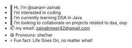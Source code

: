 - 👋 Hi, I’m @sanam-zainab
- 👀 I’m interested in coding
- 🌱 I’m currently learning DSA in Java
- 💞️ I’m looking to collaborate on projects related to dsa, oop 
- 📫 my email: zainabmeer42@gmail.com
- 😄 Pronouns: she/her
- ⚡ Fun fact: Life Goes On, no matter what!

<!---
sanam-zainab/sanam-zainab is a ✨ special ✨ repository because its `README.md` (this file) appears on your GitHub profile.
You can click the Preview link to take a look at your changes.
--->
